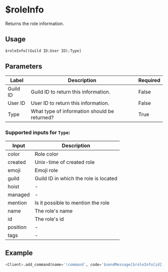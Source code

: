 # $roleInfo
Returns the role information.

## Usage
```py
$roleInfo[(Guild ID;User ID);Type]
```

## Parameters
| Label | Description | Required |
| ----- | ----------- | -------- |
| Guild ID | Guild ID to return this information. | False |
| User ID | User ID to return this information. | False |
| Type | What type of information should be returned? | True |

### Supported inputs for `Type`:
| Input | Description |
| ----- | ----------- |
| color | Role color |
| created | Unix-time of created role |
| emoji | Emoji role |
| guild | Guild ID in which the role is located |
| hoist | - |
| managed | - |
| mention | Is it possible to mention the role |
| name | The role's name |
| id | The role's id |
| position | - |
| tags | - |

## Example
```py
<Client>.add_command(name='!command', code='$sendMessage[$roleInfo[id]]')
```
